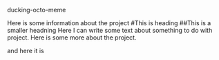  ducking-octo-meme

Here is some information about the project
#This is heading
##This is a smaller headning
Here I can write some text about something to do with project.
Here is some more about the project.

and here it is
